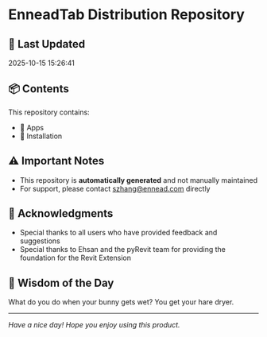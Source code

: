 # EnneadTab Distribution Repository

## 📅 Last Updated
2025-10-15 15:26:41



## 📦 Contents
This repository contains:
- 📂 Apps
- 📂 Installation

## ⚠️ Important Notes
- This repository is **automatically generated** and not manually maintained
- For support, please contact szhang@ennead.com directly

## 🙏 Acknowledgments
- Special thanks to all users who have provided feedback and suggestions
- Special thanks to Ehsan and the pyRevit team for providing the foundation for the Revit Extension

## 💭 Wisdom of the Day
What do you do when your bunny gets wet? You get your hare dryer.

---
*Have a nice day! Hope you enjoy using this product.*
